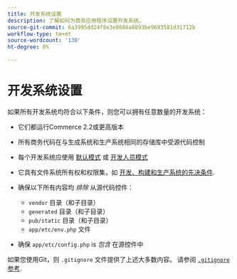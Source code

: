 ```yaml
---
title: 开发系统设置
description: 了解如何为商务应用程序设置开发系统。
source-git-commit: 6a3995dd24f8e3e8686a8893be9693581d31712b
workflow-type: tm+mt
source-wordcount: '130'
ht-degree: 0%

---
```



# 开发系统设置

如果所有开发系统均符合以下条件，则您可以拥有任意数量的开发系统：

- 它们都运行Commerce 2.2或更高版本
- 所有商务代码在与生成系统和生产系统相同的存储库中受源代码控制
- 每个开发系统应使用 [默认模式](../bootstrap/application-modes.md#default-mode) 或 [开发人员模式](../bootstrap/application-modes.md#developer-mode)
- 它具有文件系统所有权和权限集，如 [开发、构建和生产系统的先决条件](../deployment/technical-details.md).
- 确保以下所有内容均 _排除_ 从源代码控件：

   - `vendor` 目录（和子目录）
   - `generated` 目录（和子目录）
   - `pub/static` 目录（和子目录）
   - `app/etc/env.php` 文件

- 确保 `app/etc/config.php` is _包含_ 在源控件中

如果您使用Git，则 `.gitignore` 文件提供了上述大多数内容。 请参阅 [`.gitignore` 参考](../reference/config-reference-gitignore.md).
